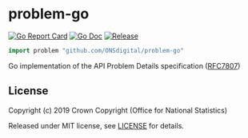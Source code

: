 # problem-go

[![Go Report Card](https://goreportcard.com/badge/github.com/ONSdigital/problem-go)](https://goreportcard.com/report/github.com/ONSdigital/problem-go)
[![Go Doc](https://img.shields.io/badge/godoc-reference-blue.svg?style=flat-square)](http://godoc.org/github.com/ONSdigital/problem-go)
[![Release](https://img.shields.io/github/release/ONSdigital/problem-go.svg?style=flat-square)](https://github.com/ONSdigital/problem-go/releases/latest)

```go
import problem "github.com/ONSdigital/problem-go"
```

Go implementation of the API Problem Details specification ([RFC7807](https://tools.ietf.org/html/rfc7807))

## License

Copyright (c) 2019 Crown Copyright (Office for National Statistics)

Released under MIT license, see [LICENSE](LICENSE) for details.